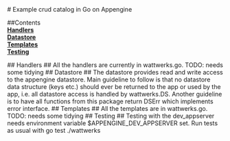 <A name="toc0_1" title="Wattwerks"/>
# Example crud catalog in Go on Appengine

##Contents     
**<a href="toc1_1">Handlers</a>**  
**<a href="toc1_2">Datastore</a>**  
**<a href="toc1_3">Templates</a>**  
**<a href="toc1_4">Testing</a>**   


<A name="toc1_1" title="Handlers" />
## Handlers ##
All the handlers are currently in wattwerks.go. TODO: needs some tidying
<A name="toc1_2" title="Datastore" />
## Datastore ##
The datastore provides read and write access to the appengine datastore. Main guideline to follow is that no datastore data structure (keys etc.) should ever be returned to the app or used by the app, i.e. all datastore access is handled by wattwerks.DS.  Another guideline is to have all functions from this package return DSErr which implements error interface.
<A name="toc1_3" title="Templates" />
## Templates ##
All the templates are in wattwerks.go. TODO: needs some tidying
<A name="toc1_4" title="Tests" />
## Testing ##
Testing with the dev_appserver needs environment variable $APPENGINE_DEV_APPSERVER set. Run tests as usual with go test ./wattwerks
